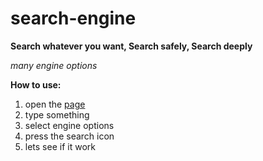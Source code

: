 # search-engine
**Search whatever you want, Search safely, Search deeply**

*many engine options*

**How to use:**
1. open the [page](https://alvinthemax.github.io/multi-image-viewer)
2. type something
3. select engine options
4. press the search icon
5. lets see if it work
